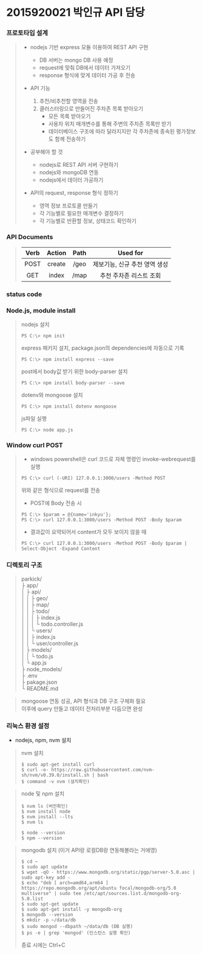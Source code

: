 # 2015920021 박인규 API 담당

### 프로토타입 설계
>   * nodejs 기반 express 모듈 이용하여 REST API 구현
>       - DB 서버는 mongo DB 사용 예정
>       - request에 맞춰 DB에서 데이터 가져오기
>       - response 형식에 맞게 데이터 가공 후 전송
>
>   * API 기능
>       1. 추천/비추천할 영역을 전송
>       2. 클러스터링으로 만들어진 주차존 목록 받아오기
>           - 모든 목록 받아오기
>           - 사용자 위치 매개변수를 통해 주변의 주차존 목록만 받기
>           - 데이터베이스 구조에 따라 달라지지만 각 주차존에 종속된 평가정보도 함께 전송하기
>
>   * 공부해야 할 것
>       - nodejs로 REST API 서버 구현하기
>       - nodejs와 mongoDB 연동
>       - nodejs에서 데이터 가공하기
>
>   * API의 request, response 형식 정하기
>       - 영역 정보 프로토콜 만들기
>       - 각 기능별로 필요한 매개변수 결정하기
>       - 각 기능별로 반환할 정보, 상태코드 확인하기

### API Documents
> |Verb|Action|Path|Used for|
> |:---:|:---:|:---:|:---:|
> |POST|create|/geo|제보기능, 신규 추천 영역 생성|
> |GET|index|/map|추천 주차존 리스트 조회|

### status code
> 
> 

### Node.js, module install
> nodejs 설치
> ```
> PS C:\> npm init
> ```
> 
> express 패키지 설치, package.json의 dependencies에 자동으로 기록
> ```
> PS C:\> npm install express --save
> ```
> 
> post에서 body값 받기 위한 body-parser 설치
> ```
> PS C:\> npm install body-parser --save
> ```
> 
> dotenv와 mongoose 설치
> ```
> PS C:\> npm install dotenv mongoose
> ```
> 
> js파일 실행
> ```
> PS C:\> node app.js
> ```

### Window curl POST
> * windows powershell은 curl 코드로 자체 명령인 invoke-webrequest를 실행
> ```
> PS C:\> curl (-URI) 127.0.0.1:3000/users -Method POST
> ```
> 위와 같은 형식으로 request를 전송
> 
> * POST에 Body 전송 시
> ```
> PS C:\> $param = @{name='inkyu'};
> PS C:\> curl 127.0.0.1:3000/users -Method POST -Body $param
> ```
> * 결과값이 요약되어서 content가 모두 보이지 않을 때
> ```
> PS C:\> curl 127.0.0.1:3000/users -Method POST -Body $param | Select-Object -Expand Content
> ```

### 디렉토리 구조
> parkick/  
> ├ app/  
> │ ├ api/  
> │ │ ├ geo/  
> │ │ ├ map/  
> │ │ ├ todo/  
> │ │ │ ├ index.js  
> │ │ │ └ todo.controller.js  
> │ │ └ users/  
> │ │   ├ index.js  
> │ │   └ user/controller.js  
> │ ├ models/  
> │ │ └ todo.js  
> │ └ app.js  
> ├ node_models/  
> ├ .env  
> ├ pakage.json  
> └ README.md  



> mongoose 연동 성공, API 형식과 DB 구조 구체화 필요  
> 이후에 query 만들고 데이터 전처리부분 다듬으면 완성  


### 리눅스 환경 설정
* nodejs, npm, nvm 설치
> nvm 설치
> ```
> $ sudo apt-get install curl
> $ curl -o- https://raw.githubusercontent.com/nvm-sh/nvm/v0.39.0/install.sh | bash
> $ command -v nvm (설치확인)
> ```

> node 및 npm 설치
> ```
> $ nvm ls (버전확인)
> $ nvm install node
> $ nvm install --lts
> $ nvm ls
>
> $ node --version
> $ npm --version
> ```

> mongodb 설치 (이거 API랑 로컬DB랑 연동해볼라는 거에영)
> ```
> $ cd ~
> $ sudo apt update
> $ wget -qO - https://www.mongodb.org/static/pgp/server-5.0.asc | sudo apt-key add -
> $ echo "deb [ arch=amd64,arm64 ] https://repo.mongodb.org/apt/ubuntu focal/mongodb-org/5.0 multiverse" | sudo tee /etc/apt/sources.list.d/mongodb-org-5.0.list
> $ sudo spt-get update
> $ sudo apt-get install -y mongodb-org
> $ mongodb --version
> $ mkdir -p ~/data/db
> $ sudo mongod --dbpath ~/data/db (DB 실행)
> $ ps -e | grep 'mongod' (인스턴스 실행 확인)
> ```
> 종료 시에는 Ctrl+C  
